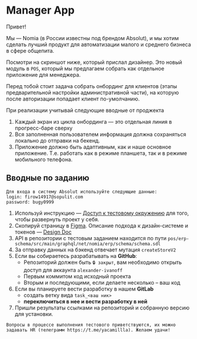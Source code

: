 # Manager App
Привет!

Мы — Nomia (в России известны под брендом Absolut), и мы хотим сделать лучший продукт для автоматизации малого и среднего бизнеса в сфере общепита.

Посмотри на скриншот ниже, который прислал дизайнер. Это новый модуль в `POS`,  который мы предлагаем собрать как отдельное приложение для менеджера.

Перед тобой стоит задача собрать онбординг для клиентов (этапы предварительной настройки административной части), на которую после авторизации попадает клиент по-умолчанию.

При реализации учитывай следующие вводные от проджекта

1. Каждый экран из цикла онбординга — это отдельная линия в прогресс-баре сверху
2. Вся заполненная пользователем информация должна сохраняться локально до отправки на бекенд.
3. Приложение должно быть адаптивным, как и наше основное приложение. Т.е. работать как в режиме планшета, так и в режиме мобильного телефона.


## Вводные по заданию

```
Для входа в систему Absolut используйте следующие данные:
login: firow14917@sopulit.com
password: bugy0999
```

1. Используй инструкцию — [Доступ к тестовому окружению](https://nomia2.notion.site/5c8d4621cb8e4a04aa7793c23978d2df) для того, чтобы развернуть проект у себя.
2. Cкопируй страницу в [Figma](https://www.figma.com/file/85yb6C5xLFY3isjrgwls70/%F0%9F%9F%A3-Concept-Onboarding?type=design&node-id=1-48263&mode=design). Описание подхода к дизайн-системе и токенов — [Design Doc](https://nomia2.notion.site/Design-Doc-d06303ac5be345e792740d0769df2a7f)
3. API в репозитории с тестовым заданием находится по пути `pos/erp-schema/src/main/graphql/net/nomia/erp/schema/schema.sdl` 
4. За отправку данных на бэкенд отвечает мутация `createStoreV2`
5. Если вы собираетесь разрабатывать на **GitHub**:
   - Репозиторий должен быть `🔒 закрыт`, вам необходимо открыть доступ для аккаунта `alexander-ivanoff`
   - Первым коммитом код исходный проекта
   - Вторым и последующими, если делаете несколько – ваш код
6. Если вы планируете вести разработку в нашем **GitLab**
   - создать ветку вида `task_<ваш ник>` 
   - **переключиться в нее и вести разработку в ней**
7. Пришли результаты ссылками на репозиторий и собранную версию для установки. 

```
Вопросы в процессе выполнения тестового приветствуются, их можно задавать HR (телеграмм https://t.me/yacamillla). Желаем удачи!
```
